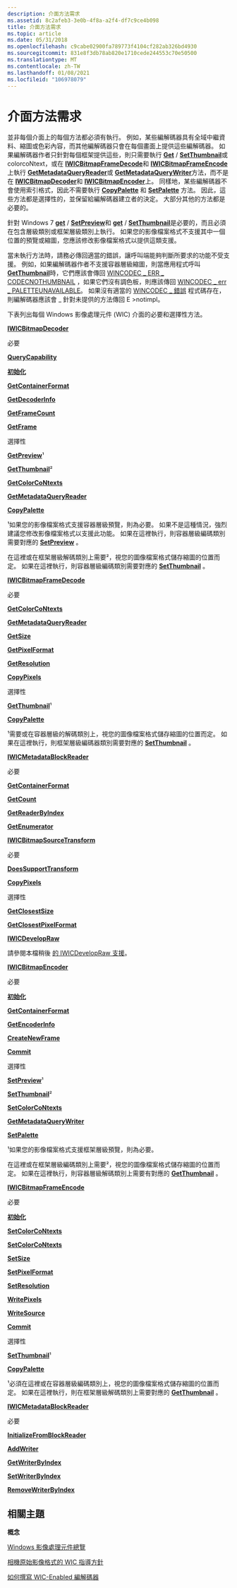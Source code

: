 ```yaml
---
description: 介面方法需求
ms.assetid: 8c2afeb3-3e0b-4f8a-a2f4-df7c9ce4b098
title: 介面方法需求
ms.topic: article
ms.date: 05/31/2018
ms.openlocfilehash: c9cabe02900fa789773f4104cf282ab326bd4930
ms.sourcegitcommit: 831e8f3db78ab820e1710cede244553c70e50500
ms.translationtype: MT
ms.contentlocale: zh-TW
ms.lasthandoff: 01/08/2021
ms.locfileid: "106978079"
---
```

# <a name="interface-method-requirements"></a>介面方法需求

並非每個介面上的每個方法都必須有執行。 例如，某些編解碼器具有全域中繼資料、縮圖或色彩內容，而其他編解碼器只會在每個畫面上提供這些編解碼器。 如果編解碼器作者只針對每個框架提供這些，則只需要執行 [**Get**](/windows/desktop/api/Wincodec/nf-wincodec-iwicbitmapdecoder-getthumbnail) / [**SetThumbnail**](/windows/desktop/api/Wincodec/nf-wincodec-iwicbitmapencoder-setthumbnail)或 colorcoNtext，或在 [**IWICBitmapFrameDecode**](/windows/desktop/api/Wincodec/nn-wincodec-iwicbitmapframedecode)和 [**IWICBitmapFrameEncode**](/windows/desktop/api/Wincodec/nn-wincodec-iwicbitmapframeencode)上執行 [**GetMetadataQueryReader**](/windows/desktop/api/Wincodec/nf-wincodec-iwicbitmapframedecode-getmetadataqueryreader)或 [**GetMetadataQueryWriter**](/windows/desktop/api/Wincodec/nf-wincodec-iwicbitmapframeencode-getmetadataquerywriter)方法，而不是在 [**IWICBitmapDecoder**](/windows/desktop/api/Wincodec/nn-wincodec-iwicbitmapdecoder)和 [**IWICBitmapEncoder**](/windows/desktop/api/wincodec/nn-wincodec-iwicbitmapencoder)上。 同樣地，某些編解碼器不會使用索引格式，因此不需要執行 [**CopyPalette**](/windows/desktop/api/Wincodec/nf-wincodec-iwicbitmapdecoder-copypalette) 和 [**SetPalette**](/windows/desktop/api/Wincodec/nf-wincodec-iwicbitmapencoder-setpalette) 方法。 因此，這些方法都是選擇性的，並保留給編解碼器建立者的決定。 大部分其他的方法都是必要的。

針對 Windows 7 [**get**](/windows/desktop/api/Wincodec/nf-wincodec-iwicbitmapdecoder-getpreview) / [**SetPreview**](/windows/desktop/api/Wincodec/nf-wincodec-iwicbitmapencoder-setpreview)和 [**get**](/windows/desktop/api/Wincodec/nf-wincodec-iwicbitmapdecoder-getthumbnail) / [**SetThumbnail**](/windows/desktop/api/Wincodec/nf-wincodec-iwicbitmapencoder-setthumbnail)是必要的，而且必須在包含層級類別或框架層級類別上執行。 如果您的影像檔案格式不支援其中一個位置的預覽或縮圖，您應該修改影像檔案格式以提供這類支援。

當未執行方法時，請務必傳回適當的錯誤，讓呼叫端能夠判斷所要求的功能不受支援。 例如，如果編解碼器作者不支援容器層級縮圖，則當應用程式呼叫 [**GetThumbnail**](-wic-codec-iwicbitmapdecoder-getthumbnail-proxy.md)時，它們應該會傳回 [WINCODEC \_ ERR \_ CODECNOTHUMBNAIL](-wic-codec-error-codes.md) ，如果它們沒有調色板，則應該傳回 [WINCODEC \_ err \_ PALETTEUNAVAILABLE](-wic-codec-error-codes.md)。 如果沒有適當的 [WINCODEC \_ 錯誤](-wic-codec-error-codes.md) 程式碼存在，則編解碼器應該會 \_ 針對未提供的方法傳回 E >notimpl。

下表列出每個 Windows 影像處理元件 (WIC) 介面的必要和選擇性方法。

[**IWICBitmapDecoder**](/windows/desktop/api/Wincodec/nn-wincodec-iwicbitmapdecoder)



必要

[**QueryCapability**](/windows/desktop/api/Wincodec/nf-wincodec-iwicbitmapdecoder-querycapability)

[**初始化**](/windows/desktop/api/Wincodec/nf-wincodec-iwicbitmapdecoder-initialize)

[**GetContainerFormat**](/windows/desktop/api/Wincodec/nf-wincodec-iwicbitmapdecoder-getcontainerformat)

[**GetDecoderInfo**](/windows/desktop/api/Wincodec/nf-wincodec-iwicbitmapdecoder-getdecoderinfo)

[**GetFrameCount**](/windows/desktop/api/Wincodec/nf-wincodec-iwicbitmapdecoder-getframecount)

[**GetFrame**](/windows/desktop/api/Wincodec/nf-wincodec-iwicbitmapdecoder-getframe)

選擇性

[**GetPreview**](/windows/desktop/api/Wincodec/nf-wincodec-iwicbitmapdecoder-getpreview)¹

[**GetThumbnail**](/windows/desktop/api/Wincodec/nf-wincodec-iwicbitmapdecoder-getthumbnail)²

[**GetColorCoNtexts**](/windows/desktop/api/Wincodec/nf-wincodec-iwicbitmapdecoder-getcolorcontexts)

[**GetMetadataQueryReader**](/windows/desktop/api/Wincodec/nf-wincodec-iwicbitmapdecoder-getmetadataqueryreader)

[**CopyPalette**](/windows/desktop/api/Wincodec/nf-wincodec-iwicbitmapdecoder-copypalette)



 

¹如果您的影像檔案格式支援容器層級預覽，則為必要。 如果不是這種情況，強烈建議您修改影像檔案格式以支援此功能。 如果在這裡執行，則容器層級編碼類別需要對應的 [**SetPreview**](/windows/desktop/api/Wincodec/nf-wincodec-iwicbitmapencoder-setpreview) 。

在這裡或在框架層級解碼類別上需要²，視您的圖像檔案格式儲存縮圖的位置而定。 如果在這裡執行，則容器層級編碼類別需要對應的 [**SetThumbnail**](/windows/desktop/api/Wincodec/nf-wincodec-iwicbitmapencoder-setthumbnail) 。

[**IWICBitmapFrameDecode**](/windows/desktop/api/Wincodec/nn-wincodec-iwicbitmapframedecode)



必要

[**GetColorCoNtexts**](/windows/desktop/api/Wincodec/nf-wincodec-iwicbitmapframedecode-getcolorcontexts)

[**GetMetadataQueryReader**](/windows/desktop/api/Wincodec/nf-wincodec-iwicbitmapframedecode-getmetadataqueryreader)

[**GetSize**](/windows/desktop/api/Wincodec/nf-wincodec-iwicbitmapsource-getsize)

[**GetPixelFormat**](/windows/desktop/api/Wincodec/nf-wincodec-iwicbitmapsource-getpixelformat)

[**GetResolution**](/windows/desktop/api/Wincodec/nf-wincodec-iwicbitmapsource-getresolution)

[**CopyPixels**](/windows/desktop/api/Wincodec/nf-wincodec-iwicbitmapsource-copypixels)

選擇性

[**GetThumbnail**](/windows/desktop/api/Wincodec/nf-wincodec-iwicbitmapframedecode-getthumbnail)¹

[**CopyPalette**](/windows/desktop/api/Wincodec/nf-wincodec-iwicbitmapdecoder-copypalette)



 

¹需要或在容器層級的解碼類別上，視您的圖像檔案格式儲存縮圖的位置而定。 如果在這裡執行，則框架層級編碼器類別需要對應的 [**SetThumbnail**](/windows/desktop/api/Wincodec/nf-wincodec-iwicbitmapframeencode-setthumbnail) 。

[**IWICMetadataBlockReader**](/windows/desktop/api/Wincodecsdk/nn-wincodecsdk-iwicmetadatablockreader)



必要

[**GetContainerFormat**](/windows/desktop/api/Wincodecsdk/nf-wincodecsdk-iwicmetadatablockreader-getcontainerformat)

[**GetCount**](/windows/desktop/api/Wincodecsdk/nf-wincodecsdk-iwicmetadatablockreader-getcount)

[**GetReaderByIndex**](/windows/desktop/api/Wincodecsdk/nf-wincodecsdk-iwicmetadatablockreader-getreaderbyindex)

[**GetEnumerator**](/windows/desktop/api/Wincodecsdk/nf-wincodecsdk-iwicmetadatablockreader-getenumerator)



 

[**IWICBitmapSourceTransform**](/windows/desktop/api/Wincodec/nn-wincodec-iwicbitmapsourcetransform)



必要

[**DoesSupportTransform**](/windows/desktop/api/Wincodec/nf-wincodec-iwicbitmapsourcetransform-doessupporttransform)

[**CopyPixels**](/windows/desktop/api/Wincodec/nf-wincodec-iwicbitmapsourcetransform-copypixels)

選擇性

[**GetClosestSize**](/windows/desktop/api/Wincodec/nf-wincodec-iwicbitmapsourcetransform-getclosestsize)

[**GetClosestPixelFormat**](/windows/desktop/api/Wincodec/nf-wincodec-iwicbitmapsourcetransform-getclosestpixelformat)



 

[**IWICDevelopRaw**](/windows/desktop/api/Wincodec/nn-wincodec-iwicdevelopraw)

請參閱本檔稍後 [的 IWICDevelopRaw 支援](./-wic-rawguidelines-iwicdevelopraw.md)。

[**IWICBitmapEncoder**](/windows/desktop/api/wincodec/nn-wincodec-iwicbitmapencoder)



必要

[**初始化**](/windows/desktop/api/Wincodec/nf-wincodec-iwicbitmapencoder-initialize)

[**GetContainerFormat**](/windows/desktop/api/Wincodec/nf-wincodec-iwicbitmapencoder-getcontainerformat)

[**GetEncoderInfo**](/windows/desktop/api/Wincodec/nf-wincodec-iwicbitmapencoder-getencoderinfo)

[**CreateNewFrame**](/windows/desktop/api/Wincodec/nf-wincodec-iwicbitmapencoder-createnewframe)

[**Commit**](/windows/desktop/api/Wincodec/nf-wincodec-iwicbitmapencoder-commit)

選擇性

[**SetPreview**](/windows/desktop/api/Wincodec/nf-wincodec-iwicbitmapencoder-setpreview)¹

[**SetThumbnail**](/windows/desktop/api/Wincodec/nf-wincodec-iwicbitmapencoder-setthumbnail)²

[**SetColorCoNtexts**](/windows/desktop/api/Wincodec/nf-wincodec-iwicbitmapencoder-setcolorcontexts)

[**GetMetadataQueryWriter**](/windows/desktop/api/Wincodec/nf-wincodec-iwicbitmapencoder-getmetadataquerywriter)

[**SetPalette**](/windows/desktop/api/Wincodec/nf-wincodec-iwicbitmap-setpalette)



 

¹如果您的影像檔案格式支援框架層級預覽，則為必要。

在這裡或在框架層級編碼類別上需要²，視您的圖像檔案格式儲存縮圖的位置而定。 如果在這裡執行，則容器層級解碼類別上需要有對應的 [**GetThumbnail**](/windows/desktop/api/Wincodec/nf-wincodec-iwicbitmapdecoder-getthumbnail) 。

[**IWICBitmapFrameEncode**](/windows/desktop/api/Wincodec/nn-wincodec-iwicbitmapframeencode)



必要

[**初始化**](/windows/desktop/api/Wincodec/nf-wincodec-iwicbitmapencoder-initialize)

[**SetColorCoNtexts**](/windows/desktop/api/Wincodec/nf-wincodec-iwicbitmapframeencode-setcolorcontexts)

[**SetColorCoNtexts**](/windows/desktop/api/Wincodec/nf-wincodec-iwicbitmapframeencode-setcolorcontexts)

[**SetSize**](/windows/desktop/api/Wincodec/nf-wincodec-iwicbitmapframeencode-setsize)

[**SetPixelFormat**](/windows/desktop/api/Wincodec/nf-wincodec-iwicbitmapframeencode-setpixelformat)

[**SetResolution**](/windows/desktop/api/Wincodec/nf-wincodec-iwicbitmapframeencode-setresolution)

[**WritePixels**](/windows/desktop/api/Wincodec/nf-wincodec-iwicbitmapframeencode-writepixels)

[**WriteSource**](/windows/desktop/api/Wincodec/nf-wincodec-iwicbitmapframeencode-writesource)

[**Commit**](/windows/desktop/api/Wincodec/nf-wincodec-iwicbitmapencoder-commit)

選擇性

[**SetThumbnail**](/windows/desktop/api/Wincodec/nf-wincodec-iwicbitmapframeencode-setthumbnail)¹

[**CopyPalette**](/windows/desktop/api/Wincodec/nf-wincodec-iwicbitmapsource-copypalette)



 

¹必須在這裡或在容器層級編碼類別上，視您的圖像檔案格式儲存縮圖的位置而定。 如果在這裡執行，則在框架層級解碼類別上需要對應的 [**GetThumbnail**](/windows/desktop/api/Wincodec/nf-wincodec-iwicbitmapframedecode-getthumbnail) 。

[**IWICMetadataBlockReader**](/windows/desktop/api/Wincodecsdk/nn-wincodecsdk-iwicmetadatablockreader)



必要

[**InitializeFromBlockReader**](/windows/desktop/api/Wincodecsdk/nf-wincodecsdk-iwicmetadatablockwriter-initializefromblockreader)

[**AddWriter**](/windows/desktop/api/Wincodecsdk/nf-wincodecsdk-iwicmetadatablockwriter-addwriter)

[**GetWriterByIndex**](/windows/desktop/api/Wincodecsdk/nf-wincodecsdk-iwicmetadatablockwriter-getwriterbyindex)

[**SetWriterByIndex**](/windows/desktop/api/Wincodecsdk/nf-wincodecsdk-iwicmetadatablockwriter-setwriterbyindex)

[**RemoveWriterByIndex**](/windows/desktop/api/Wincodecsdk/nf-wincodecsdk-iwicmetadatablockwriter-removewriterbyindex)



 

## <a name="related-topics"></a>相關主題

<dl> <dt>

**概念**
</dt> <dt>

[Windows 影像處理元件總覽](-wic-about-windows-imaging-codec.md)
</dt> <dt>

[相機原始影像格式的 WIC 指導方針](-wic-rawguidelines.md)
</dt> <dt>

[如何撰寫 WIC-Enabled 編解碼器](-wic-howtowriteacodec.md)
</dt> </dl>

 

 
